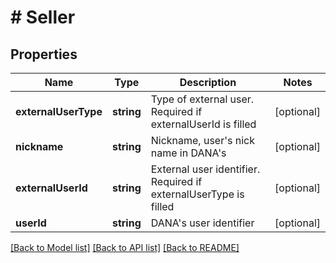 # # Seller

## Properties

Name | Type | Description | Notes
------------ | ------------- | ------------- | -------------
**externalUserType** | **string** | Type of external user. Required if externalUserId is filled | [optional]
**nickname** | **string** | Nickname, user&#39;s nick name in DANA&#39;s | [optional]
**externalUserId** | **string** | External user identifier. Required if externalUserType is filled | [optional]
**userId** | **string** | DANA&#39;s user identifier | [optional]

[[Back to Model list]](../../README.md#models) [[Back to API list]](../../README.md#endpoints) [[Back to README]](../../README.md)
